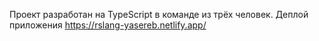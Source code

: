 Проект разработан на TypeScript в команде из трёх человек.
Деплой приложения https://rslang-yasereb.netlify.app/
